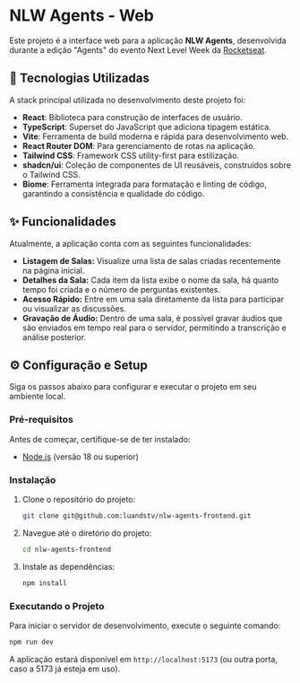 # NLW Agents - Web

Este projeto é a interface web para a aplicação **NLW Agents**, desenvolvida durante a edição "Agents" do evento Next Level Week da [Rocketseat](https://rocketseat.com.br).

## 🚀 Tecnologias Utilizadas

A stack principal utilizada no desenvolvimento deste projeto foi:

- **React**: Biblioteca para construção de interfaces de usuário.
- **TypeScript**: Superset do JavaScript que adiciona tipagem estática.
- **Vite**: Ferramenta de build moderna e rápida para desenvolvimento web.
- **React Router DOM**: Para gerenciamento de rotas na aplicação.
- **Tailwind CSS**: Framework CSS utility-first para estilização.
- **shadcn/ui**: Coleção de componentes de UI reusáveis, construídos sobre o Tailwind CSS.
- **Biome**: Ferramenta integrada para formatação e linting de código, garantindo a consistência e qualidade do código.

## ✨ Funcionalidades

Atualmente, a aplicação conta com as seguintes funcionalidades:

- **Listagem de Salas:** Visualize uma lista de salas criadas recentemente na página inicial.
- **Detalhes da Sala:** Cada item da lista exibe o nome da sala, há quanto tempo foi criada e o número de perguntas existentes.
- **Acesso Rápido:** Entre em uma sala diretamente da lista para participar ou visualizar as discussões.
- **Gravação de Áudio:** Dentro de uma sala, é possível gravar áudios que são enviados em tempo real para o servidor, permitindo a transcrição e análise posterior.

## ⚙️ Configuração e Setup

Siga os passos abaixo para configurar e executar o projeto em seu ambiente local.

### Pré-requisitos

Antes de começar, certifique-se de ter instalado:

- [Node.js](https://nodejs.org/) (versão 18 ou superior)

### Instalação

1.  Clone o repositório do projeto:
    ```bash
    git clone git@github.com:luandstv/nlw-agents-frontend.git
    ```
2.  Navegue até o diretório do projeto:
    ```bash
    cd nlw-agents-frontend
    ```
3.  Instale as dependências:
    ```bash
    npm install
    ```

### Executando o Projeto

Para iniciar o servidor de desenvolvimento, execute o seguinte comando:

```bash
npm run dev
```

A aplicação estará disponível em `http://localhost:5173` (ou outra porta, caso a 5173 já esteja em uso).
